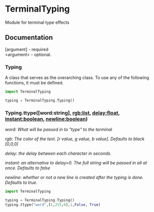 # TerminalTyping
Module for terminal type effects  

## Documentation

[argument] - required  
<argument\> - optional.  


### Typing 
A class that serves as the overarching class. To use any of the following functions, it must be defined.
```py 
import TerminalTyping

typing = TerminalTyping.Typing()
```

### Typing.ttype([word:string], <rgb:list>, <delay:float>, <instant:boolean>, <newline:boolean>) 
  
*word: What will be passed in to "type" to the terminal*

*rgb: The color of the text. [r value, g value, b value]. Defaults to black [0,0,0]*  
  
*delay: the delay between each character in seconds.*  
  
*instant: an alternative to delay=0. The full string will be passed in all at once. Defaults to false*  
  
*newline: whether or not a new line is created after the typing is done. Defaults to true.*

```py
import TerminalTyping

typing = TerminalTyping.Typing()
typing.ttype("word",[1,255,0],1,False, True)
```
